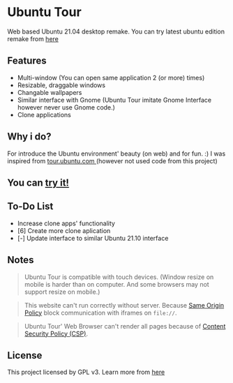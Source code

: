 # Ubuntu Tour

Web based Ubuntu 21.04 desktop remake. You can try latest ubuntu edition remake from [here](https://malisipi.github.io/ubuntu-tour/)

## Features

* Multi-window (You can open same application 2 (or more) times)
* Resizable, draggable windows
* Changable wallpapers
* Similar interface with Gnome (Ubuntu Tour imitate Gnome Interface however never use Gnome code.)
* Clone applications

## Why i do?

For introduce the Ubuntu environment' beauty (on web) and for fun. :) I was inspired from [tour.ubuntu.com
](https://github.com/canonical-web-and-design/tour.ubuntu.com) (however not used code from this project)

## You can [try it!](https://malisipi.github.io/ubuntu-tour/)

## To-Do List

* Increase clone apps' functionality
* [6] Create more clone aplication
* [-] Update interface to similar Ubuntu 21.10 interface

## Notes

> Ubuntu Tour is compatible with touch devices. (Window resize on mobile is harder than on computer. And some browsers may not support resize on mobile.)

> This website can't run correctly without server. Because [Same Origin Policy](https://developer.mozilla.org/en-US/docs/Web/Security/Same-origin_policy) block communication with iframes on `file://`.

> Ubuntu Tour' Web Browser can't render all pages because of [Content Security Policy (CSP)](https://developer.mozilla.org/en-US/docs/Web/HTTP/CSP).

## License

This project licensed by GPL v3. Learn more from [here](./LICENSE.md)